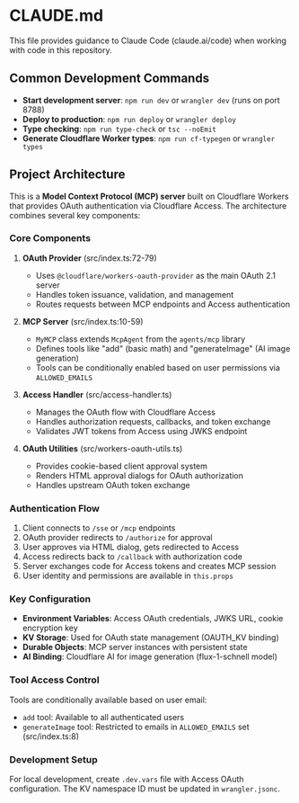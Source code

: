 # CLAUDE.md

This file provides guidance to Claude Code (claude.ai/code) when working with code in this repository.

## Common Development Commands

- **Start development server**: `npm run dev` or `wrangler dev` (runs on port 8788)
- **Deploy to production**: `npm run deploy` or `wrangler deploy`
- **Type checking**: `npm run type-check` or `tsc --noEmit`
- **Generate Cloudflare Worker types**: `npm run cf-typegen` or `wrangler types`

## Project Architecture

This is a **Model Context Protocol (MCP) server** built on Cloudflare Workers that provides OAuth authentication via Cloudflare Access. The architecture combines several key components:

### Core Components

1. **OAuth Provider** (src/index.ts:72-79)
   - Uses `@cloudflare/workers-oauth-provider` as the main OAuth 2.1 server
   - Handles token issuance, validation, and management
   - Routes requests between MCP endpoints and Access authentication

2. **MCP Server** (src/index.ts:10-59)
   - `MyMCP` class extends `McpAgent` from the `agents/mcp` library
   - Defines tools like "add" (basic math) and "generateImage" (AI image generation)
   - Tools can be conditionally enabled based on user permissions via `ALLOWED_EMAILS`

3. **Access Handler** (src/access-handler.ts)
   - Manages the OAuth flow with Cloudflare Access
   - Handles authorization requests, callbacks, and token exchange
   - Validates JWT tokens from Access using JWKS endpoint

4. **OAuth Utilities** (src/workers-oauth-utils.ts)
   - Provides cookie-based client approval system
   - Renders HTML approval dialogs for OAuth authorization
   - Handles upstream OAuth token exchange

### Authentication Flow

1. Client connects to `/sse` or `/mcp` endpoints
2. OAuth provider redirects to `/authorize` for approval
3. User approves via HTML dialog, gets redirected to Access
4. Access redirects back to `/callback` with authorization code
5. Server exchanges code for Access tokens and creates MCP session
6. User identity and permissions are available in `this.props`

### Key Configuration

- **Environment Variables**: Access OAuth credentials, JWKS URL, cookie encryption key
- **KV Storage**: Used for OAuth state management (OAUTH_KV binding)
- **Durable Objects**: MCP server instances with persistent state
- **AI Binding**: Cloudflare AI for image generation (flux-1-schnell model)

### Tool Access Control

Tools are conditionally available based on user email:
- `add` tool: Available to all authenticated users
- `generateImage` tool: Restricted to emails in `ALLOWED_EMAILS` set (src/index.ts:8)

### Development Setup

For local development, create `.dev.vars` file with Access OAuth configuration. The KV namespace ID must be updated in `wrangler.jsonc`.